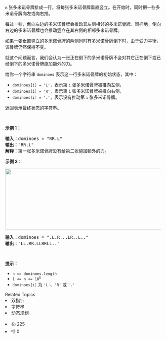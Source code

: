 <p><code>n</code> 张多米诺骨牌排成一行，将每张多米诺骨牌垂直竖立。在开始时，同时把一些多米诺骨牌向左或向右推。</p>

<p>每过一秒，倒向左边的多米诺骨牌会推动其左侧相邻的多米诺骨牌。同样地，倒向右边的多米诺骨牌也会推动竖立在其右侧的相邻多米诺骨牌。</p>

<p>如果一张垂直竖立的多米诺骨牌的两侧同时有多米诺骨牌倒下时，由于受力平衡， 该骨牌仍然保持不变。</p>

<p>就这个问题而言，我们会认为一张正在倒下的多米诺骨牌不会对其它正在倒下或已经倒下的多米诺骨牌施加额外的力。</p>

<p>给你一个字符串 <code>dominoes</code> 表示这一行多米诺骨牌的初始状态，其中：</p>

<ul>
	<li><code>dominoes[i] = 'L'</code>，表示第 <code>i</code> 张多米诺骨牌被推向左侧，</li>
	<li><code>dominoes[i] = 'R'</code>，表示第 <code>i</code> 张多米诺骨牌被推向右侧，</li>
	<li><code>dominoes[i] = '.'</code>，表示没有推动第 <code>i</code> 张多米诺骨牌。</li>
</ul>

<p>返回表示最终状态的字符串。</p>
&nbsp;

<p><strong>示例 1：</strong></p>

<pre>
<strong>输入：</strong>dominoes = "RR.L"
<strong>输出：</strong>"RR.L"
<strong>解释：</strong>第一张多米诺骨牌没有给第二张施加额外的力。
</pre>

<p><strong>示例 2：</strong></p>
<img alt="" src="https://s3-lc-upload.s3.amazonaws.com/uploads/2018/05/18/domino.png" style="height: 196px; width: 512px;" />
<pre>
<strong>输入：</strong>dominoes = ".L.R...LR..L.."
<strong>输出：</strong>"LL.RR.LLRRLL.."
</pre>

<p>&nbsp;</p>

<p><strong>提示：</strong></p>

<ul>
	<li><code>n == dominoes.length</code></li>
	<li><code>1 &lt;= n &lt;= 10<sup>5</sup></code></li>
	<li><code>dominoes[i]</code> 为 <code>'L'</code>、<code>'R'</code> 或 <code>'.'</code></li>
</ul>
<div><div>Related Topics</div><div><li>双指针</li><li>字符串</li><li>动态规划</li></div></div><br><div><li>👍 225</li><li>👎 0</li></div>